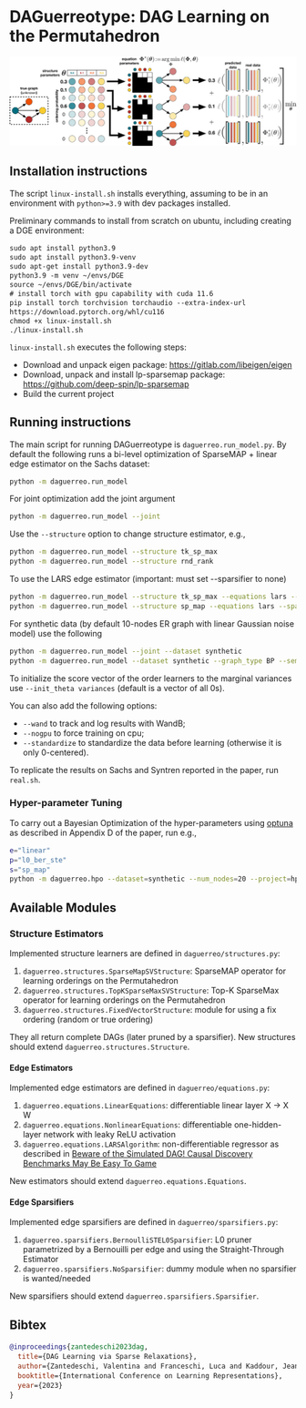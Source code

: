 # DAGuerreotype: DAG Learning on the Permutahedron
![overview](./Daguerreotype.png)

## Installation instructions

The script `linux-install.sh` installs everything, assuming to be in an environment with `python>=3.9` 
with dev packages installed. 

Preliminary commands to install from scratch on ubuntu, including creating a DGE environment:

```shell
sudo apt install python3.9
sudo apt install python3.9-venv
sudo apt-get install python3.9-dev
python3.9 -m venv ~/envs/DGE
source ~/envs/DGE/bin/activate
# install torch with gpu capability with cuda 11.6
pip install torch torchvision torchaudio --extra-index-url https://download.pytorch.org/whl/cu116  
chmod +x linux-install.sh
./linux-install.sh
```

`linux-install.sh` executes the following steps:

- Download and unpack eigen package: https://gitlab.com/libeigen/eigen
- Download, unpack and install lp-sparsemap package: https://github.com/deep-spin/lp-sparsemap
- Build the current project


## Running instructions

The main script for running DAGuerreotype is `daguerreo.run_model.py`.
By default the following runs a bi-level optimization of SparseMAP + linear edge estimator on the Sachs dataset:
```bash
python -m daguerreo.run_model
```
For joint optimization add the joint argument

```bash
python -m daguerreo.run_model --joint
```

Use the `--structure` option to change structure estimator, e.g.,
```bash
python -m daguerreo.run_model --structure tk_sp_max
python -m daguerreo.run_model --structure rnd_rank
```

To use the LARS edge estimator (important: must set --sparsifier to none)
```bash
python -m daguerreo.run_model --structure tk_sp_max --equations lars --sparsifier none --nogpu
python -m daguerreo.run_model --structure sp_map --equations lars --sparsifier none --nogpu
```

For synthetic data (by default 10-nodes ER graph with linear Gaussian noise model) use the following
```bash
python -m daguerreo.run_model --joint --dataset synthetic
python -m daguerreo.run_model --dataset synthetic --graph_type BP --sem_type gumbel --num_nodes 50 --num_samples 2000 --noise_scale 0.3 --s0 1
```

To initialize the score vector of the order learners to the marginal variances use `--init_theta variances` (default is a vector of all 0s).

You can also add the following options:
- `--wand` to track and log results with WandB;
- `--nogpu` to force training on cpu;
- `--standardize` to standardize the data before learning (otherwise it is only 0-centered).

To replicate the results on Sachs and Syntren reported in the paper, run `real.sh`.

### Hyper-parameter Tuning
To carry out a Bayesian Optimization of the hyper-parameters using [optuna](https://optuna.org/) as described in Appendix D of the paper, run e.g.,

```bash
e="linear"
p="l0_ber_ste"
s="sp_map"
python -m daguerreo.hpo --dataset=synthetic --num_nodes=20 --project=hpo --joint --wandb --structure=$s --equations=$e --sparsifier=$p
```

## Available Modules
### Structure Estimators
Implemented structure learners are defined in `daguerreo/structures.py`:
1. `daguerreo.structures.SparseMapSVStructure`: SparseMAP operator for learning orderings on the Permutahedron
2. `daguerreo.structures.TopKSparseMaxSVStructure`: Top-K SparseMax operator for learning orderings on the Permutahedron
3. `daguerreo.structures.FixedVectorStructure`: module for using a fix ordering (random or true ordering)

They all return complete DAGs (later pruned by a sparsifier). New structures should extend `daguerreo.structures.Structure`.
#### Edge Estimators
Implemented edge estimators are defined in `daguerreo/equations.py`:
1. `daguerreo.equations.LinearEquations`: differentiable linear layer X -> X W
2. `daguerreo.equations.NonlinearEquations`: differentiable one-hidden-layer network with leaky ReLU activation
3. `daguerreo.equations.LARSAlgorithm`: non-differentiable regressor as described in [Beware of the Simulated DAG! Causal Discovery Benchmarks May Be Easy To Game](https://arxiv.org/abs/2102.13647)

New estimators should extend `daguerreo.equations.Equations`.

#### Edge Sparsifiers
Implemented edge sparsifiers are defined in `daguerreo/sparsifiers.py`:
1. `daguerreo.sparsifiers.BernoulliSTEL0Sparsifier`: L0 pruner parametrized by a Bernouilli per edge and using the Straight-Through Estimator
2. `daguerreo.sparsifiers.NoSparsifier`: dummy module when no sparsifier is wanted/needed

New sparsifiers should extend `daguerreo.sparsifiers.Sparsifier`.

## Bibtex
```bibtex
@inproceedings{zantedeschi2023dag,
  title={DAG Learning via Sparse Relaxations},
  author={Zantedeschi, Valentina and Franceschi, Luca and Kaddour, Jean and Kusner, Matt and Niculae, Vlad},
  booktitle={International Conference on Learning Representations},
  year={2023}
}
```